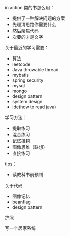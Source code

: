 in action 类的书怎么用：
- 提供了一种解决问题的方案
- 先理清思路你需要什么
- 然后聚焦代码
- 次要的才是文字

关于最近的学习需要：
- 算法
- leetcode
- Java throwable thread
- mybatis
- spring security
- mysql
- mongo
- design pattern
- system design
- ide(how to read java)

学习方法：
- 提取练习
- 混合练习
- 记忆挂钩
- 图像思维（联想）
- 直接练习

tips：
- 读教科书前预判

关于代码
- 图像记忆
- beanflag
- design pattern

护照

写一个居家系统